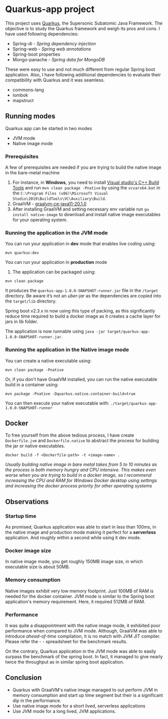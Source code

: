 # Quarkus-app project

This project uses [Quarkus](https://quarkus.io/), the Supersonic Subatomic Java Framework.
The objective is to study the Quarkus framework and weigh its pros and cons. I have used following dependencies:
- Spring-di - _Spring dependency injection_
- Spring-web - _Spring web annotations_
- Spring-boot properties
- Mongo-panache - _Spring data for MongoDB_

These were easy to use and not much different from regular Spring boot application. 
Also, I have following additional dependencies to evaluate their compatibility with Quarkus and it was seamless.
- commons-lang
- lombok
- mapstruct

## Running modes
Quarkus app can be started in two modes
 - JVM mode
 - Native image mode
 
### Prerequisites
A few of prerequisites are needed if you are trying to build the native image in the bare-metal machine
1. For instance, in **Windows**, you need to install [Visual studio's C++ Build Tools](https://visualstudio.microsoft.com/visual-cpp-build-tools/) and
 run `mvn clean package -Pnative` by using the `vcvars64.bat` in the `C:\Program Files (x86)\Microsoft Visual Studio\2019\BuildTools\VC\Auxiliary\Build`.
2. GraalVM - [graalvm-ce-java11-20.1.0](https://github.com/graalvm/graalvm-ce-builds/releases/tag/vm-20.1.0)
3. After installing GraalVM and setting necessary env variable run `gu install native-image` to download and install native image executables for your operating system.
 
### Running the application in the JVM mode

You can run your application in **dev** mode that enables live coding using:
```
mvn quarkus:dev
```
You can run your application in **production** mode
1. The application can be packaged using:
```
mvn clean package
```
It produces the `quarkus-app-1.0.0-SNAPSHOT-runner.jar` file in the `/target` directory.
Be aware it’s not an _uber-jar_ as the dependencies are copied into the `target/lib` directory.

Spring boot v2.3.x  in now using this type of packing, as this significantly reduce time required to build a docker image as it creates a cache layer for jars in lib folder.

The application is now runnable using `java -jar target/quarkus-app-1.0.0-SNAPSHOT-runner.jar`.


### Running the application in the Native image mode

You can create a native executable using: 
```
mvn clean package -Pnative
```

Or, if you don't have GraalVM installed, you can run the native executable build in a container using: 
```
mvn package -Pnative -Dquarkus.native.container-build=true
```

You can then execute your native executable with: `./target/quarkus-app-1.0.0-SNAPSHOT-runner`

## Docker
To free yourself from the above tedious process, I have create `Dockerfile.jvm` and `Dockerfile.native` to abstract the process for building the jar or native executables.
```
docker build -f <Dockerfile-path> -t <image-name> .
```

_Usually building native image in bare metal takes from 5 to 10 minutes as the process is both memory hungry and CPU intensive.
This makes even worse when you are trying to build in a docker image, so I recommend increasing the CPU and RAM for Windows Docker desktop using settings and increasing the docker process priority for other operating systems_

## Observations

### Startup time
As promised, Quarkus application was able to start in less than 100ms, in the native image and production mode making it perfect
for a **serverless** application. And roughly within a second while using it dev mode.

### Docker image size
In native image mode, you get roughly 150MB image size, in which executable size is about 50MB.

### Memory consumption
Native images exhibit very low memory footprint. Just 100MB of RAM is needed for the docker container.
JVM mode is similar to the Spring boot application's memory requirement. Here, it required 512MB of RAM.

### Performance
It was quite a disappointment with the native image mode, it exhibited poor performance when compared to JVM mode.
Although, GraalVM was able to introduce _ahead-of-time_ compilation, it is no match with JVM JIT compiler. Please refer the - - spreadsheet for the benchmark results.

On the contrary, Quarkus application in the JVM mode was able to easily surpass the benchmark of the spring boot.
In fact, it managed to give nearly twice the throughput as in similar spring boot application.

## Conclusion
- Quarkus with GraalVM's native image managed to out perform JVM in memory consumption and start up time segment but their is a significant dip in the performance.
- Use native image mode for a short lived, serverless applications
- Use JVM mode for a long lived, JVM applications.